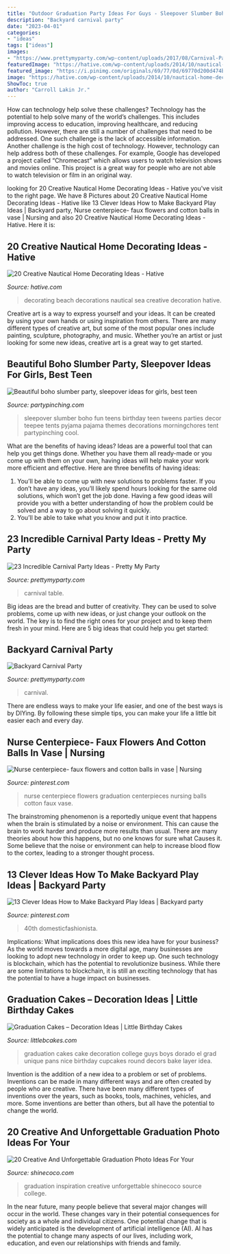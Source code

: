 ```yaml
---
title: "Outdoor Graduation Party Ideas For Guys - Sleepover Slumber Boho Fun Teens Birthday Teen Tweens Parties Decor Teepee Tents Pyjama Pajama Themes Decorations Morningchores Tent Partypinching Cool"
description: "Backyard carnival party"
date: "2023-04-01"
categories:
- "ideas"
tags: ["ideas"]
images:
- "https://www.prettymyparty.com/wp-content/uploads/2017/08/Carnival-Party-Table.jpg"
featuredImage: "https://hative.com/wp-content/uploads/2014/10/nautical-home-decorating-ideas/10-beach-decorations.jpg"
featured_image: "https://i.pinimg.com/originals/69/77/0d/69770d200d474b845e89fcf5f8184345.jpg"
image: "https://hative.com/wp-content/uploads/2014/10/nautical-home-decorating-ideas/10-beach-decorations.jpg"
ShowToc: true
author: "Carroll Lakin Jr."
---
```



How can technology help solve these challenges?
Technology has the potential to help solve many of the world’s challenges. This includes improving access to education, improving healthcare, and reducing pollution. However, there are still a number of challenges that need to be addressed. One such challenge is the lack of accessible information. Another challenge is the high cost of technology. However, technology can help address both of these challenges. For example, Google has developed a project called “Chromecast” which allows users to watch television shows and movies online. This project is a great way for people who are not able to watch television or film in an original way.

	

		
looking for 20 Creative Nautical Home Decorating Ideas - Hative you've visit to the right page. We have 8 Pictures about 20 Creative Nautical Home Decorating Ideas - Hative like 13 Clever Ideas How to Make Backyard Play Ideas | Backyard party, Nurse centerpiece- faux flowers and cotton balls in vase | Nursing and also 20 Creative Nautical Home Decorating Ideas - Hative. Here it is:
		
    
## 20 Creative Nautical Home Decorating Ideas - Hative

<img loading=lazy src="https://hative.com/wp-content/uploads/2014/10/nautical-home-decorating-ideas/10-beach-decorations.jpg" onerror="this.onerror=null;this.src='https://tse3.mm.bing.net/th?id=OIP.aH5NaLeap4Qv18Z_z-JaXQHaIK&amp;pid=15.1';" alt="20 Creative Nautical Home Decorating Ideas - Hative">

_Source: hative.com_

>decorating beach decorations nautical sea creative decoration hative. 

	

Creative art is a way to express yourself and your ideas. It can be created by using your own hands or using inspiration from others. There are many different types of creative art, but some of the most popular ones include painting, sculpture, photography, and music. Whether you’re an artist or just looking for some new ideas, creative art is a great way to get started.

    
## Beautiful Boho Slumber Party, Sleepover Ideas For Girls, Best Teen

<img loading=lazy src="https://partypinching.com/wp-content/uploads/2018/06/st30T3_FWEtKUHf9wKNAihOIc.jpg" onerror="this.onerror=null;this.src='https://tse1.mm.bing.net/th?id=OIP.V3GGiX7hNaykYPAWwrYsggHaLG&amp;pid=15.1';" alt="Beautiful boho slumber party, sleepover ideas for girls, best teen">

_Source: partypinching.com_

>sleepover slumber boho fun teens birthday teen tweens parties decor teepee tents pyjama pajama themes decorations morningchores tent partypinching cool. 

	

What are the benefits of having ideas?
Ideas are a powerful tool that can help you get things done. Whether you have them all ready-made or you come up with them on your own, having ideas will help make your work more efficient and effective. Here are three benefits of having ideas: 
1. You’ll be able to come up with new solutions to problems faster. If you don’t have any ideas, you’ll likely spend hours looking for the same old solutions, which won’t get the job done. Having a few good ideas will provide you with a better understanding of how the problem could be solved and a way to go about solving it quickly. 
2. You’ll be able to take what you know and put it into practice.

    
## 23 Incredible Carnival Party Ideas - Pretty My Party

<img loading=lazy src="https://www.prettymyparty.com/wp-content/uploads/2017/08/Carnival-Party-Table.jpg" onerror="this.onerror=null;this.src='https://tse2.mm.bing.net/th?id=OIP.oobAT2dDkZx-_ypLtuhKHQHaKY&amp;pid=15.1';" alt="23 Incredible Carnival Party Ideas - Pretty My Party">

_Source: prettymyparty.com_

>carnival table. 

	

Big ideas are the bread and butter of creativity. They can be used to solve problems, come up with new ideas, or just change your outlook on the world. The key is to find the right ones for your project and to keep them fresh in your mind. Here are 5 big ideas that could help you get started: 

    
## Backyard Carnival Party

<img loading=lazy src="https://www.prettymyparty.com/wp-content/uploads/2017/02/Carnival-Party-Feature.jpg" onerror="this.onerror=null;this.src='https://tse3.mm.bing.net/th?id=OIP.99qR_tcktUHzmlAMBi7VhAHaKY&amp;pid=15.1';" alt="Backyard Carnival Party">

_Source: prettymyparty.com_

>carnival. 

	

There are endless ways to make your life easier, and one of the best ways is by DIYing. By following these simple tips, you can make your life a little bit easier each and every day.

    
## Nurse Centerpiece- Faux Flowers And Cotton Balls In Vase | Nursing

<img loading=lazy src="https://i.pinimg.com/736x/4f/cb/d8/4fcbd8abe279c54429df36df461f7693--employee-appreciation-faux-flowers.jpg" onerror="this.onerror=null;this.src='https://tse2.mm.bing.net/th?id=OIP.GYa1x5UA4DubtFT492MSFAHaJ3&amp;pid=15.1';" alt="Nurse centerpiece- faux flowers and cotton balls in vase | Nursing">

_Source: pinterest.com_

>nurse centerpiece flowers graduation centerpieces nursing balls cotton faux vase. 

	

The brainstroming phenomenon is a reportedly unique event that happens when the brain is stimulated by a noise or environment. This can cause the brain to work harder and produce more results than usual. There are many theories about how this happens, but no one knows for sure what Causes it. Some believe that the noise or environment can help to increase blood flow to the cortex, leading to a stronger thought process.

    
## 13 Clever Ideas How To Make Backyard Play Ideas | Backyard Party

<img loading=lazy src="https://i.pinimg.com/originals/69/77/0d/69770d200d474b845e89fcf5f8184345.jpg" onerror="this.onerror=null;this.src='https://tse2.mm.bing.net/th?id=OIP.zVJnNuxGHzfeuc-R6_zu0AHaLG&amp;pid=15.1';" alt="13 Clever Ideas How to Make Backyard Play Ideas | Backyard party">

_Source: pinterest.com_

>40th domesticfashionista. 

	

Implications: What implications does this new idea have for your business?
As the world moves towards a more digital age, many businesses are looking to adopt new technology in order to keep up. One such technology is blockchain, which has the potential to revolutionize business. While there are some limitations to blockchain, it is still an exciting technology that has the potential to have a huge impact on businesses.

    
## Graduation Cakes – Decoration Ideas | Little Birthday Cakes

<img loading=lazy src="https://www.littlebcakes.com/wp-content/uploads/2013/08/Graduation-Cake-Pans.jpg" onerror="this.onerror=null;this.src='https://tse3.mm.bing.net/th?id=OIP.h7JsWafve_9TjcRMi4l70wHaJ4&amp;pid=15.1';" alt="Graduation Cakes – Decoration Ideas | Little Birthday Cakes">

_Source: littlebcakes.com_

>graduation cakes cake decoration college guys boys dorado el grad unique pans nice birthday cupcakes round decors bake layer idea. 

	

Invention is the addition of a new idea to a problem or set of problems. Inventions can be made in many different ways and are often created by people who are creative. There have been many different types of inventions over the years, such as books, tools, machines, vehicles, and more. Some inventions are better than others, but all have the potential to change the world.

    
## 20 Creative And Unforgettable Graduation Photo Ideas For Your

<img loading=lazy src="http://shinecoco.com/wp-content/uploads/2020/05/emilyrummel.com_.jpg" onerror="this.onerror=null;this.src='https://tse2.mm.bing.net/th?id=OIP.G5bzhhLFFvWNyeBgZioceAHaLF&amp;pid=15.1';" alt="20 Creative And Unforgettable Graduation Photo Ideas For Your">

_Source: shinecoco.com_

>graduation inspiration creative unforgettable shinecoco source college. 

	

In the near future, many people believe that several major changes will occur in the world. These changes vary in their potential consequences for society as a whole and individual citizens. One potential change that is widely anticipated is the development of artificial intelligence (AI). AI has the potential to change many aspects of our lives, including work, education, and even our relationships with friends and family.

